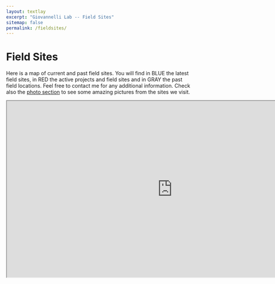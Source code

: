 ```yaml
---
layout: textlay
excerpt: "Giovannelli Lab -- Field Sites"
sitemap: false
permalink: /fieldsites/
---
```


# Field Sites

Here is a map of current and past field sites. You will find in BLUE the latest field sites, in RED the active projects and field sites and in GRAY the past field locations. Feel free to contact me for any additional information. Check also the [photo section](/pictures) to see some amazing pictures from the sites we visit.

<iframe src="https://www.google.com/maps/d/u/0/embed?mid=16wpvLIEz40NkJN1GYAv7Bq8qhbU" width="900" height="480"></iframe>
<br />
<br />
